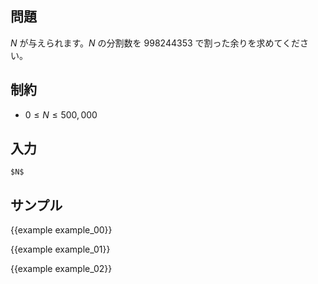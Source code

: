 問題
---------

$N$ が与えられます。$N$ の分割数を 998244353 で割った余りを求めてください。

制約
---------

- $0 \leq N \leq 500,000$

入力
---------

```
$N$
```

サンプル
---------

{{example example_00}}

{{example example_01}}

{{example example_02}}
